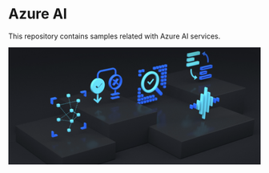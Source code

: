# Azure AI
This repository contains samples related with Azure AI services.

![azure-ai-repo.png](images/azure-ai-repo.png)
